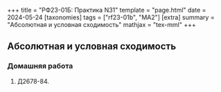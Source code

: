 +++
title = "РФ23-01Б: Практика N31"
template = "page.html"
date = 2024-05-24
[taxonomies]
tags = ["rf23-01b", "MA2"]
[extra]
summary = "Абсолютная и условная сходимость"
mathjax = "tex-mml"
+++

<!-- more -->

## Абсолютная и условная сходимость

### Домашняя работа
1. Д2678-84.